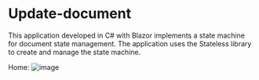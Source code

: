 # Update-document
This application developed in C# with Blazor implements a state machine for document state management. The application uses the Stateless library to create and manage the state machine.

Home:
![image](https://github.com/janina280/Update-document/assets/80193137/d55786e5-3273-43ad-baa0-39e945a9d98a)


